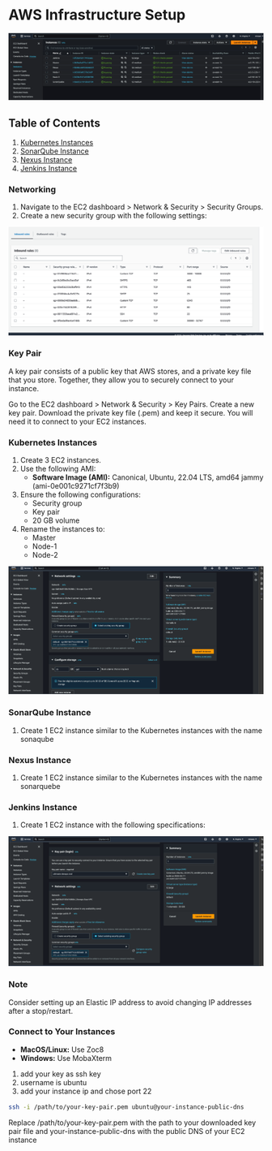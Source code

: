 # AWS Infrastructure Setup

![AWS Infrastructure](../images/04-instances.png)

## Table of Contents
1. [Kubernetes Instances](#kubernetes-instances)
2. [SonarQube Instance](#sonarqube-instance)
3. [Nexus Instance](#nexus-instance)
4. [Jenkins Instance](#jenkins-instance)


### Networking

1. Navigate to the EC2 dashboard > Network & Security > Security Groups.
2. Create a new security group with the following settings:

![Inbound Rules](../images/02-inbound-rules.png)

### Key Pair
A key pair consists of a public key that AWS stores, and a private key file that you store. Together, they allow you to securely connect to your instance.

Go to the EC2 dashboard > Network & Security > Key Pairs.
Create a new key pair.
Download the private key file (.pem) and keep it secure. You will need it to connect to your EC2 instances.

### Kubernetes Instances

1. Create 3 EC2 instances.
2. Use the following AMI:
    - **Software Image (AMI):** Canonical, Ubuntu, 22.04 LTS, amd64 jammy (ami-0e001c9271cf7f3b9)
3. Ensure the following configurations:
    - Security group
    - Key pair
    - 20 GB volume
4. Rename the instances to:
    - Master
    - Node-1
    - Node-2

![Kubernetes Instances](../images/01-k8s.png)

### SonarQube Instance

1. Create 1 EC2 instance similar to the Kubernetes instances with the name sonaqube

### Nexus Instance

1. Create 1 EC2 instance similar to the Kubernetes instances with the name sonarquebe

### Jenkins Instance

1. Create 1 EC2 instance with the following specifications:

![Jenkins Instance](../images/02-jenkins.png)

### Note

Consider setting up an Elastic IP address to avoid changing IP addresses after a stop/restart.

### Connect to Your Instances

- **MacOS/Linux:** Use Zoc8
- **Windows:** Use MobaXterm

1. add your key as ssh key
2. username is ubuntu 
3. add your instance ip and chose port 22

```bash
ssh -i /path/to/your-key-pair.pem ubuntu@your-instance-public-dns
```

Replace /path/to/your-key-pair.pem with the path to your downloaded key pair file and your-instance-public-dns with the public DNS of your EC2 instance